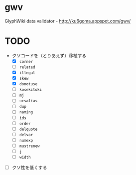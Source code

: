 # gwv
GlyphWiki data validator - http://ku6goma.appspot.com/gwv/

# TODO

- クソコードを（とりあえず）移植する
  - [x] `corner`
  - [ ] `related`
  - [x] `illegal`
  - [x] `skew`
  - [x] `donotuse`
  - [ ] `kosekitoki`
  - [ ] `mj`
  - [ ] `ucsalias`
  - [ ] `dup`
  - [ ] `naming`
  - [ ] `ids`
  - [ ] `order`
  - [ ] `delquote`
  - [ ] `delvar`
  - [ ] `numexp`
  - [ ] `mustrenew`
  - [ ] `j`
  - [ ] `width`
- [ ] クソ性を低くする
